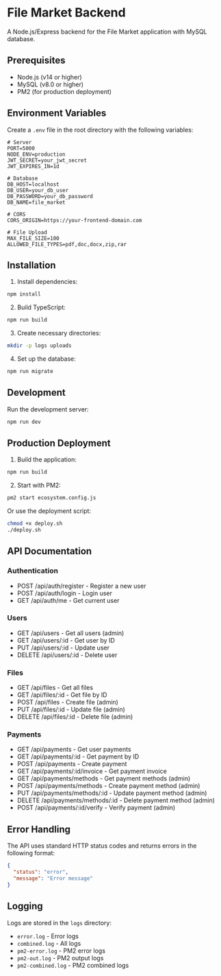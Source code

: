 # File Market Backend

A Node.js/Express backend for the File Market application with MySQL database.

## Prerequisites

- Node.js (v14 or higher)
- MySQL (v8.0 or higher)
- PM2 (for production deployment)

## Environment Variables

Create a `.env` file in the root directory with the following variables:

```env
# Server
PORT=5000
NODE_ENV=production
JWT_SECRET=your_jwt_secret
JWT_EXPIRES_IN=1d

# Database
DB_HOST=localhost
DB_USER=your_db_user
DB_PASSWORD=your_db_password
DB_NAME=file_market

# CORS
CORS_ORIGIN=https://your-frontend-domain.com

# File Upload
MAX_FILE_SIZE=100
ALLOWED_FILE_TYPES=pdf,doc,docx,zip,rar
```

## Installation

1. Install dependencies:
```bash
npm install
```

2. Build TypeScript:
```bash
npm run build
```

3. Create necessary directories:
```bash
mkdir -p logs uploads
```

4. Set up the database:
```bash
npm run migrate
```

## Development

Run the development server:
```bash
npm run dev
```

## Production Deployment

1. Build the application:
```bash
npm run build
```

2. Start with PM2:
```bash
pm2 start ecosystem.config.js
```

Or use the deployment script:
```bash
chmod +x deploy.sh
./deploy.sh
```

## API Documentation

### Authentication
- POST /api/auth/register - Register a new user
- POST /api/auth/login - Login user
- GET /api/auth/me - Get current user

### Users
- GET /api/users - Get all users (admin)
- GET /api/users/:id - Get user by ID
- PUT /api/users/:id - Update user
- DELETE /api/users/:id - Delete user

### Files
- GET /api/files - Get all files
- GET /api/files/:id - Get file by ID
- POST /api/files - Create file (admin)
- PUT /api/files/:id - Update file (admin)
- DELETE /api/files/:id - Delete file (admin)

### Payments
- GET /api/payments - Get user payments
- GET /api/payments/:id - Get payment by ID
- POST /api/payments - Create payment
- GET /api/payments/:id/invoice - Get payment invoice
- GET /api/payments/methods - Get payment methods (admin)
- POST /api/payments/methods - Create payment method (admin)
- PUT /api/payments/methods/:id - Update payment method (admin)
- DELETE /api/payments/methods/:id - Delete payment method (admin)
- POST /api/payments/:id/verify - Verify payment (admin)

## Error Handling

The API uses standard HTTP status codes and returns errors in the following format:

```json
{
  "status": "error",
  "message": "Error message"
}
```

## Logging

Logs are stored in the `logs` directory:
- `error.log` - Error logs
- `combined.log` - All logs
- `pm2-error.log` - PM2 error logs
- `pm2-out.log` - PM2 output logs
- `pm2-combined.log` - PM2 combined logs 